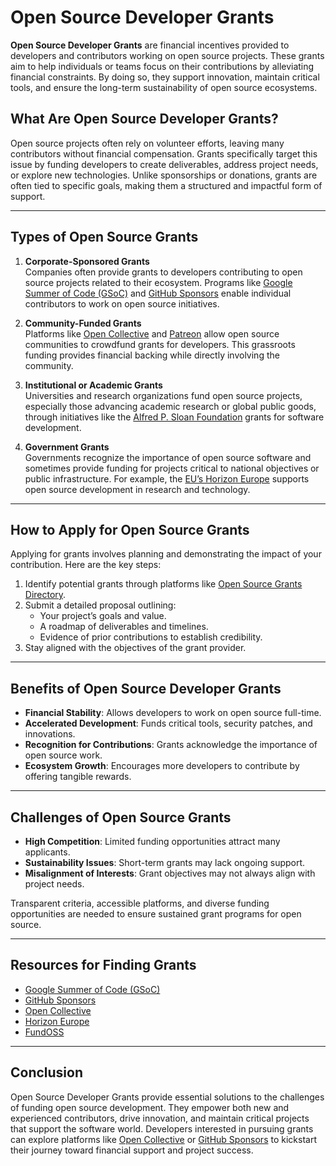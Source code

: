 # Open Source Developer Grants

**Open Source Developer Grants** are financial incentives provided to developers and contributors working on open source projects. These grants aim to help individuals or teams focus on their contributions by alleviating financial constraints. By doing so, they support innovation, maintain critical tools, and ensure the long-term sustainability of open source ecosystems.

## **What Are Open Source Developer Grants?**

Open source projects often rely on volunteer efforts, leaving many contributors without financial compensation. Grants specifically target this issue by funding developers to create deliverables, address project needs, or explore new technologies. Unlike sponsorships or donations, grants are often tied to specific goals, making them a structured and impactful form of support.

---

## **Types of Open Source Grants**

1. **Corporate-Sponsored Grants**  
   Companies often provide grants to developers contributing to open source projects related to their ecosystem. Programs like [Google Summer of Code (GSoC)](https://summerofcode.withgoogle.com/) and [GitHub Sponsors](https://github.com/sponsors) enable individual contributors to work on open source initiatives.

2. **Community-Funded Grants**  
   Platforms like [Open Collective](https://opencollective.com/) and [Patreon](https://www.patreon.com/) allow open source communities to crowdfund grants for developers. This grassroots funding provides financial backing while directly involving the community.

3. **Institutional or Academic Grants**  
   Universities and research organizations fund open source projects, especially those advancing academic research or global public goods, through initiatives like the [Alfred P. Sloan Foundation](https://sloan.org/) grants for software development.

4. **Government Grants**  
   Governments recognize the importance of open source software and sometimes provide funding for projects critical to national objectives or public infrastructure. For example, the [EU’s Horizon Europe](https://ec.europa.eu/programmes/horizon2020/en) supports open source development in research and technology.

---

## **How to Apply for Open Source Grants**

Applying for grants involves planning and demonstrating the impact of your contribution. Here are the key steps:

1. Identify potential grants through platforms like [Open Source Grants Directory](https://fundingoss.org/).
2. Submit a detailed proposal outlining:
   - Your project’s goals and value.
   - A roadmap of deliverables and timelines.
   - Evidence of prior contributions to establish credibility.
3. Stay aligned with the objectives of the grant provider.

---

## **Benefits of Open Source Developer Grants**

- **Financial Stability**: Allows developers to work on open source full-time.  
- **Accelerated Development**: Funds critical tools, security patches, and innovations.  
- **Recognition for Contributions**: Grants acknowledge the importance of open source work.  
- **Ecosystem Growth**: Encourages more developers to contribute by offering tangible rewards.

---

## **Challenges of Open Source Grants**

- **High Competition**: Limited funding opportunities attract many applicants.  
- **Sustainability Issues**: Short-term grants may lack ongoing support.  
- **Misalignment of Interests**: Grant objectives may not always align with project needs.  

Transparent criteria, accessible platforms, and diverse funding opportunities are needed to ensure sustained grant programs for open source.

---

## **Resources for Finding Grants**

- [Google Summer of Code (GSoC)](https://summerofcode.withgoogle.com/)  
- [GitHub Sponsors](https://github.com/sponsors)  
- [Open Collective](https://opencollective.com/)  
- [Horizon Europe](https://ec.europa.eu/programmes/horizon2020/en)  
- [FundOSS](https://fundoss.org/)  

---

## **Conclusion**

Open Source Developer Grants provide essential solutions to the challenges of funding open source development. They empower both new and experienced contributors, drive innovation, and maintain critical projects that support the software world. Developers interested in pursuing grants can explore platforms like [Open Collective](https://opencollective.com/) or [GitHub Sponsors](https://github.com/sponsors) to kickstart their journey toward financial support and project success.